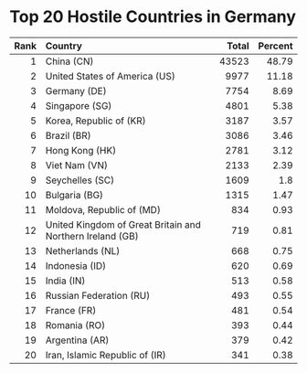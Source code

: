 # Top 20 Hostile Countries in Germany

| Rank | Country | Total | Percent |
| ---: | :------ | ----: | ------: |
| 1 | China (CN) | 43523 | 48.79 |
| 2 | United States of America (US) | 9977 | 11.18 |
| 3 | Germany (DE) | 7754 | 8.69 |
| 4 | Singapore (SG) | 4801 | 5.38 |
| 5 | Korea, Republic of (KR) | 3187 | 3.57 |
| 6 | Brazil (BR) | 3086 | 3.46 |
| 7 | Hong Kong (HK) | 2781 | 3.12 |
| 8 | Viet Nam (VN) | 2133 | 2.39 |
| 9 | Seychelles (SC) | 1609 | 1.8 |
| 10 | Bulgaria (BG) | 1315 | 1.47 |
| 11 | Moldova, Republic of (MD) | 834 | 0.93 |
| 12 | United Kingdom of Great Britain and Northern Ireland (GB) | 719 | 0.81 |
| 13 | Netherlands (NL) | 668 | 0.75 |
| 14 | Indonesia (ID) | 620 | 0.69 |
| 15 | India (IN) | 513 | 0.58 |
| 16 | Russian Federation (RU) | 493 | 0.55 |
| 17 | France (FR) | 481 | 0.54 |
| 18 | Romania (RO) | 393 | 0.44 |
| 19 | Argentina (AR) | 379 | 0.42 |
| 20 | Iran, Islamic Republic of (IR) | 341 | 0.38 |
